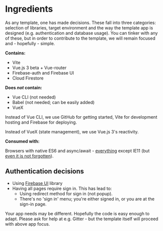 # Ingredients

As any template, one has made decisions. These fall into three categories: selection of libraries, target environment and the way the template app is designed (e.g. authentication and database usage). You can tinker with any of these, but in order to contribute to the template, we will remain focused and - hopefully - simple.

**Contains:**

- Vite
- Vue.js 3 beta + Vue-router
- Firebase-auth and Firebase UI
- Cloud Firestore

**Does *not* contain:**

- Vue CLI (not needed)
- Babel (not needed; can be easily added)
- VueX

Instead of Vue CLI, we use GitHub for getting started, Vite for development hosting and Firebase for deploying.

Instead of VueX (state management), we use Vue.js 3's reactivity.

**Consumed with:**

Browsers with native ES6 and async/await - [everything](https://www.caniuse.com/#search=async) except IE11 (but [even it is not forgotten](https://github.com/akauppi/GroundLevel-firebase-web/issues/5)).


## Authentication decisions

- Using [Firebase UI](https://firebase.google.com/docs/auth/web/firebaseui) library
- Having all pages require sign in. This has lead to:
  - Using redirect method for sign in (not popup).
  - There's no 'sign in' menu; you're either signed in, or you are at the sign-in page.

Your app needs may be different. Hopefully the code is easy enough to adapt. Please ask for help at e.g. Gitter - but the template itself will proceed with above app focus.


